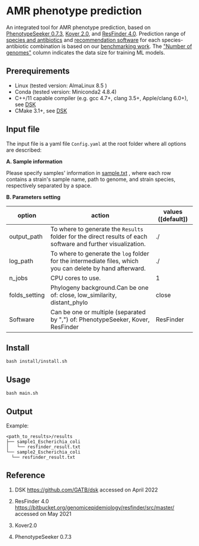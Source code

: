 # AMR phenotype prediction 


An integrated tool for AMR phenotype prediction, based on  [PhenotypeSeeker 0.7.3](https://github.com/bioinfo-ut/PhenotypeSeeker), [Kover 2.0](https://github.com/aldro61/kover), and [ResFinder 4.0](https://bitbucket.org/genomicepidemiology/resfinder/src/master/). Prediction range of <a href="https://github.com/hzi-bifo/AMR_benchmarking/wiki/Species-and-antibiotics">species and antibiotics<a> and  <a href="https://github.com/hzi-bifo/AMR_benchmarking/wiki/Recommendation-software"> recommendation software<a>  for each species-antibiotic combination is based on our <a href="https://github.com/hzi-bifo/AMR_benchmarking">benchmarking work<a>. The <a href="https://github.com/hzi-bifo/AMR_benchmarking/wiki/Species-and-antibiotics"> "Number of genomes"<a>  column indicates the data size for training ML models.



## Prerequirements

- Linux (tested version: AlmaLinux 8.5 )
- Conda (tested version: Miniconda2 4.8.4)
- C++/11 capable compiler (e.g. gcc 4.7+, clang 3.5+, Apple/clang 6.0+),  see  <a href="https://github.com/GATB/dsk"> DSK<a>
- CMake 3.1+, see  <a href="https://github.com/GATB/dsk"> DSK<a>
  
  
  
## <a name="input"></a>Input file
The input file is a yaml file `Config.yaml` at the root folder where all options are described:

**A. Sample information**
  
  Please specify samples' information in <a href="https://github.com/hzi-bifo/AMR_prediction_pipeline/blob/main/sample.txt"> sample.txt<a> , where each row contains a strain's sample name, path to genome, and strain species, respectively separated by a space.
  
  
**B. Parameters setting**
 

| option | action | values ([default])|
| ------------- | ------------- |------------- |
|output_path| To where to generate the `Results` folder for the direct results of each software and further visualization. | ./|
|log_path| To where to generate the `log` folder for the intermediate files, which you can delete by hand afterward.| ./|
|n_jobs| CPU cores to use.| 1 |
|folds_setting|Phylogeny background.Can be one of: close, low_similarity, distant_phylo|close|
|Software| Can be one or multiple (separated by ",") of: PhenotypeSeeker, Kover, ResFinder|ResFinder|

 




## Install

```
bash install/install.sh 
```

 ## Usage
  
 ```
 bash main.sh 
 ```
  

 ## Output
  
 Example:
  ```
 <path_to_results>/results
├── sample1_Escherichia_coli
│   └── resfinder_result.txt
└── sample2_Escherichia_coli
    └── resfinder_result.txt

  ```
  
  
  



## Reference
1. DSK https://github.com/GATB/dsk accessed on April 2022

2. ResFinder 4.0 https://bitbucket.org/genomicepidemiology/resfinder/src/master/ accessed on May 2021
  
3. Kover2.0 
  
4. PhenotypeSeeker 0.7.3
 
